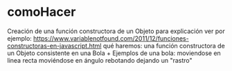 # comoHacer

Creación de una función constructora de un Objeto
      para explicación ver por ejemplo: https://www.variablenotfound.com/2011/12/funciones-constructoras-en-javascript.html
      qué haremos: una función constructora de un Objeto consistente en una Bola 
+
Ejemplos de una bola:
moviendose en linea recta
moviéndose en ángulo
rebotando
dejando un "rastro"
     
